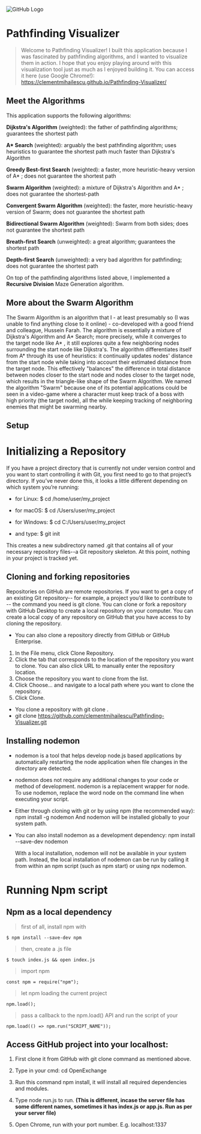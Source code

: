 ![GitHub Logo](./public/styling/c_icon.png)

# Pathfinding Visualizer

> Welcome to Pathfinding Visualizer! I built this application because I was fascinated by pathfinding algorithms, and I wanted to visualize them in action. I hope that you enjoy playing around with this visualization tool just as much as I enjoyed building it. You can access it here (use Google Chrome!): https://clementmihailescu.github.io/Pathfinding-Visualizer/

## Meet the Algorithms

This application supports the following algorithms:

**Dijkstra's Algorithm** (weighted): the father of pathfinding algorithms; guarantees the shortest path

**A\* Search** (weighted): arguably the best pathfinding algorithm; uses heuristics to guarantee the shortest path much faster than Dijkstra's Algorithm

**Greedy Best-first Search** (weighted): a faster, more heuristic-heavy version of A\* ; does not guarantee the shortest path

**Swarm Algorithm** (weighted): a mixture of Dijkstra's Algorithm and A\* ; does not guarantee the shortest-path

**Convergent Swarm Algorithm** (weighted): the faster, more heuristic-heavy version of Swarm; does not guarantee the shortest path

**Bidirectional Swarm Algorithm** (weighted): Swarm from both sides; does not guarantee the shortest path

**Breath-first Search** (unweighted): a great algorithm; guarantees the shortest path

**Depth-first Search** (unweighted): a very bad algorithm for pathfinding; does not guarantee the shortest path

On top of the pathfinding algorithms listed above, I implemented a **Recursive Division** Maze Generation algorithm.

## More about the Swarm Algorithm

The Swarm Algorithm is an algorithm that I - at least presumably so (I was unable to find anything close to it online) - co-developed with a good friend and colleague, Hussein Farah. The algorithm is essentially a mixture of Dijkstra's Algorithm and A* Search; more precisely, while it converges to the target node like A* , it still explores quite a few neighboring nodes surrounding the start node like Dijkstra's. The algorithm differentiates itself from A\* through its use of heuristics: it continually updates nodes' distance from the start node while taking into account their estimated distance from the target node. This effectively "balances" the difference in total distance between nodes closer to the start node and nodes closer to the target node, which results in the triangle-like shape of the Swarm Algorithm. We named the algorithm "Swarm" because one of its potential applications could be seen in a video-game where a character must keep track of a boss with high priority (the target node), all the while keeping tracking of neighboring enemies that might be swarming nearby.

## Setup

# Initializing a Repository

If you have a project directory that is currently not under version control and you want to start controlling it with Git, you first need to go to that project’s directory. If you’ve never done this, it looks a little different depending on which system you’re running:

- for Linux: $ cd /home/user/my_project

- for macOS: $ cd /Users/user/my_project

- for Windows: $ cd C:/Users/user/my_project

- and type: $ git init

This creates a new subdirectory named .git that contains all of your necessary repository files--a Git repository skeleton. At this point, nothing in your project is tracked yet.

## Cloning and forking repositories

Repositories on GitHub are remote repositories. If you want to get a copy of an existing Git repository-- for example, a project you’d like to contribute to -- the command you need is git clone. You can clone or fork a repository with GitHub Desktop to create a local repository on your computer.
You can create a local copy of any repository on GitHub that you have access to by cloning the repository.

- You can also clone a repository directly from GitHub or GitHub Enterprise.

1. In the File menu, click Clone Repository.
2. Click the tab that corresponds to the location of the repository you want to clone. You can also click URL to manually enter the repository location.
3. Choose the repository you want to clone from the list.
4. Click Choose... and navigate to a local path where you want to clone the repository.
5. Click Clone.

- You clone a repository with git clone <url>.
- git clone https://github.com/clementmihailescu/Pathfinding-Visualizer.git

## Installing nodemon

- nodemon is a tool that helps develop node.js based applications by automatically restarting the node application when file changes in the directory are detected.
- nodemon does not require any additional changes to your code or method of development. nodemon is a replacement wrapper for node. To use nodemon, replace the word node on the command line when executing your script.

- Either through cloning with git or by using npm (the recommended way): npm install -g nodemon
  And nodemon will be installed globally to your system path.

- You can also install nodemon as a development dependency: npm install --save-dev nodemon

  With a local installation, nodemon will not be available in your system path. Instead, the local installation of nodemon can be run by calling it from within an npm script (such as npm start) or using npx nodemon.

# Running Npm script

## Npm as a local dependency

> first of all, install npm with

    $ npm install --save-dev npm

> then, create a .js file

    $ touch index.js && open index.js

> import npm

    const npm = require("npm");

> let npm loading the current project

    npm.load();

> pass a callback to the npm.load() API and run the script of your

    npm.load(() => npm.run("SCRIPT_NAME"));

## Access GitHub project into your localhost:

1. First clone it from GitHub with git clone command as mentioned above.

2. Type in your cmd: cd OpenExchange

3. Run this command npm install, it will install all required dependencies and modules.

4. Type node run.js to run.
   **(This is different, incase the server file has some different names, sometimes it has index.js or app.js. Run as per your server file)**

5. Open Chrome, run with your port number. E.g. localhost:1337

